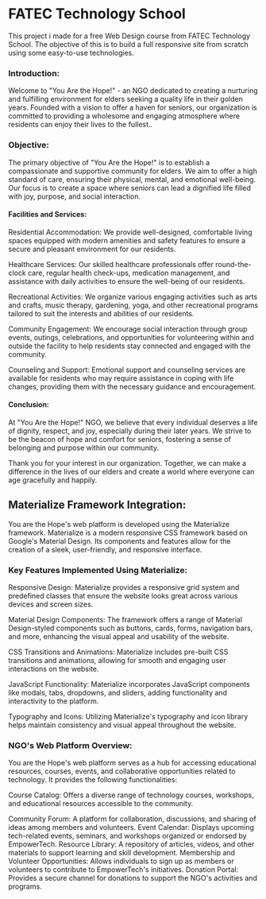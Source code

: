 <h1>FATEC Technology School</h1>
<p>This project i made for a free Web Design course from FATEC Technology School.
The objective of this is to build a full responsive site from scratch using some easy-to-use technologies.</p>

<h3>Introduction:</h3>
<p>Welcome to "You Are the Hope!" - an NGO dedicated to creating a nurturing and fulfilling environment for elders seeking a quality life in their golden years. Founded with a vision to offer a haven for seniors, our organization is committed to providing a wholesome and engaging atmosphere where residents can enjoy their lives to the fullest..</p>

<h3>Objective:</h3>

<p>The primary objective of "You Are the Hope!" is to establish a compassionate and supportive community for elders. We aim to offer a high standard of care, ensuring their physical, mental, and emotional well-being. 
Our focus is to create a space where seniors can lead a dignified life filled with joy, purpose, and social interaction.</p>

<h4>Facilities and Services:</h4>

<p>Residential Accommodation: We provide well-designed, comfortable living spaces equipped with modern amenities and safety features to ensure a secure and pleasant environment for our residents.

Healthcare Services: Our skilled healthcare professionals offer round-the-clock care, regular health check-ups, medication management, and assistance with daily activities to ensure the well-being of our residents.

Recreational Activities: We organize various engaging activities such as arts and crafts, music therapy, gardening, yoga, and other recreational programs tailored to suit the interests and abilities of our residents.

Community Engagement: We encourage social interaction through group events, outings, celebrations, and opportunities for volunteering within and outside the facility to help residents stay connected and engaged with the community.

Counseling and Support: Emotional support and counseling services are available for residents who may require assistance in coping with life changes, providing them with the necessary guidance and encouragement.</p>

<h4>Conclusion:</h4>

<p>At "You Are the Hope!" NGO, we believe that every individual deserves a life of dignity, respect, and joy, especially during their later years. We strive to be the beacon of hope and comfort for seniors, fostering a sense of belonging and purpose within our community.

Thank you for your interest in our organization. Together, we can make a difference in the lives of our elders and create a world where everyone can age gracefully and happily.</p>

<h2>Materialize Framework Integration:</h2>

<p>You are the Hope's web platform is developed using the Materialize framework. Materialize is a modern responsive CSS framework based on Google's Material Design. Its components and features allow for the creation of a sleek, user-friendly, and responsive interface.</p>

<h3>Key Features Implemented Using Materialize:</h3>

<p>Responsive Design: Materialize provides a responsive grid system and predefined classes that ensure the website looks great across various devices and screen sizes.
  
Material Design Components: The framework offers a range of Material Design-styled components such as buttons, cards, forms, navigation bars, and more, enhancing the visual appeal and usability of the website.

CSS Transitions and Animations: Materialize includes pre-built CSS transitions and animations, allowing for smooth and engaging user interactions on the website.

JavaScript Functionality: Materialize incorporates JavaScript components like modals, tabs, dropdowns, and sliders, adding functionality and interactivity to the platform.

Typography and Icons: Utilizing Materialize's typography and icon library helps maintain consistency and visual appeal throughout the website.</p>

<h3>NGO's Web Platform Overview:</h3>

<p>You are the Hope's web platform serves as a hub for accessing educational resources, courses, events, and collaborative opportunities related to technology. It provides the following functionalities:
  
Course Catalog: Offers a diverse range of technology courses, workshops, and educational resources accessible to the community.

Community Forum: A platform for collaboration, discussions, and sharing of ideas among members and volunteers.
Event Calendar: Displays upcoming tech-related events, seminars, and workshops organized or endorsed by EmpowerTech.
Resource Library: A repository of articles, videos, and other materials to support learning and skill development.
Membership and Volunteer Opportunities: Allows individuals to sign up as members or volunteers to contribute to EmpowerTech's initiatives.
Donation Portal: Provides a secure channel for donations to support the NGO's activities and programs.</p>

